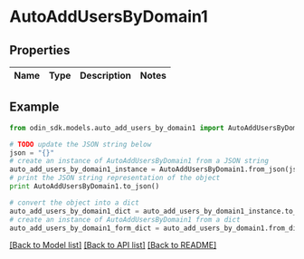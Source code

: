 # AutoAddUsersByDomain1


## Properties

Name | Type | Description | Notes
------------ | ------------- | ------------- | -------------

## Example

```python
from odin_sdk.models.auto_add_users_by_domain1 import AutoAddUsersByDomain1

# TODO update the JSON string below
json = "{}"
# create an instance of AutoAddUsersByDomain1 from a JSON string
auto_add_users_by_domain1_instance = AutoAddUsersByDomain1.from_json(json)
# print the JSON string representation of the object
print AutoAddUsersByDomain1.to_json()

# convert the object into a dict
auto_add_users_by_domain1_dict = auto_add_users_by_domain1_instance.to_dict()
# create an instance of AutoAddUsersByDomain1 from a dict
auto_add_users_by_domain1_form_dict = auto_add_users_by_domain1.from_dict(auto_add_users_by_domain1_dict)
```
[[Back to Model list]](../README.md#documentation-for-models) [[Back to API list]](../README.md#documentation-for-api-endpoints) [[Back to README]](../README.md)


